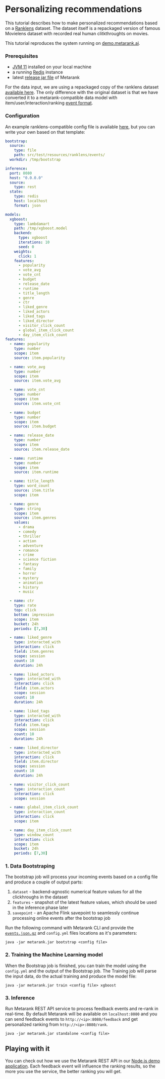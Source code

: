 # Personalizing recommendations

This tutorial describes how to make personalized recommendations based on a [Ranklens](https://github.com/metarank/ranklens) dataset.
The dataset itself is a repackaged version of famous Movielens dataset with recorded real human clitkthroughts on movies.

This tutorial reproduces the system running on [demo.metarank.ai](https://demo.metarank.ai).

### Prerequisites

- [JVM 11](https://www.oracle.com/java/technologies/downloads/) installed on your local machine
- a running [Redis](https://redis.io/download) instance
- latest [release jar file](https://github.com/metarank/metarank/releases) of Metarank

For the data input, we are using a repackaged copy of the ranklens dataset [available here](https://github.com/metarank/metarank/tree/master/src/test/resources/ranklens/events). 
The only difference with the original dataset is that we have converted it to a metarank-compatible data model with 
item/user/interaction/ranking [event format](./event_schema.md).

### Configuration

An example ranklens-compatible config file is available [here](https://github.com/metarank/metarank/blob/master/src/test/resources/ranklens/config.yml),
but you can write your own based on that template:
```yaml
bootstrap:
  source:
    type: file
    path: src/test/resources/ranklens/events/
  workdir: /tmp/bootstrap

inference:
  port: 8080
  host: "0.0.0.0"
  source:
    type: rest
  state:
    type: redis
    host: localhost
    format: json

models:
  xgboost:
    type: lambdamart
    path: /tmp/xgboost.model
    backend:
      type: xgboost
      iterations: 10
      seed: 0
    weights:
      click: 1
    features:
      - popularity
      - vote_avg
      - vote_cnt
      - budget
      - release_date
      - runtime
      - title_length
      - genre
      - ctr
      - liked_genre
      - liked_actors
      - liked_tags
      - liked_director
      - visitor_click_count
      - global_item_click_count
      - day_item_click_count
features:
  - name: popularity
    type: number
    scope: item
    source: item.popularity

  - name: vote_avg
    type: number
    scope: item
    source: item.vote_avg

  - name: vote_cnt
    type: number
    scope: item
    source: item.vote_cnt

  - name: budget
    type: number
    scope: item
    source: item.budget

  - name: release_date
    type: number
    scope: item
    source: item.release_date

  - name: runtime
    type: number
    scope: item
    source: item.runtime

  - name: title_length
    type: word_count
    source: item.title
    scope: item

  - name: genre
    type: string
    scope: item
    source: item.genres
    values:
      - drama
      - comedy
      - thriller
      - action
      - adventure
      - romance
      - crime
      - science fiction
      - fantasy
      - family
      - horror
      - mystery
      - animation
      - history
      - music

  - name: ctr
    type: rate
    top: click
    bottom: impression
    scope: item
    bucket: 24h
    periods: [7,30]

  - name: liked_genre
    type: interacted_with
    interaction: click
    field: item.genres
    scope: session
    count: 10
    duration: 24h

  - name: liked_actors
    type: interacted_with
    interaction: click
    field: item.actors
    scope: session
    count: 10
    duration: 24h

  - name: liked_tags
    type: interacted_with
    interaction: click
    field: item.tags
    scope: session
    count: 10
    duration: 24h

  - name: liked_director
    type: interacted_with
    interaction: click
    field: item.director
    scope: session
    count: 10
    duration: 24h

  - name: visitor_click_count
    type: interaction_count
    interaction: click
    scope: session

  - name: global_item_click_count
    type: interaction_count
    interaction: click
    scope: item

  - name: day_item_click_count
    type: window_count
    interaction: click
    scope: item
    bucket: 24h
    periods: [7,30]
 ```

### 1. Data Bootstraping

The bootstrap job will process your incoming events based on a config file and produce a couple of output parts:
1. `dataset` - backend-agnostic numerical feature values for all the clickhroughs in the dataset
2. `features` - snapshot of the latest feature values, which should be used in the inference phase later
3. `savepoint` - an Apache Flink savepoint to seamlessly continue processing online events after the bootstrap job

Run the following command with Metarank CLI and provide the [`events.json.gz`](https://github.com/metarank/metarank/tree/master/src/test/resources/ranklens/events) and `config.yml` files locations as it's parameters:

```shell
java -jar metarank.jar bootstrap <config file>
```

### 2. Training the Machine Learning model

When the Bootstrap job is finished, you can train the model using the `config.yml` and the output of the Bootstrap job. 
The Training job will parse the input data, do the actual training and produce the model file:

```shell
java -jar metarank.jar train <config file> xgboost
```

### 3. Inference

Run Metarank REST API service to process feedback events and re-rank in real-time. 
By default Metarank will be available on `localhost:8080` and you can send feedback events to `http://<ip>:8080/feedback` 
and get personalized ranking from `http://<ip>:8080/rank`. 
```shell
java -jar metarank.jar standalone <config file>
```

## Playing with it

You can check out how we use the Metarank REST API in our [Node.js demo application](https://github.com/metarank/demo). 
Each feedback event will influence the ranking results, so the more you use the service, the better ranking you will get.